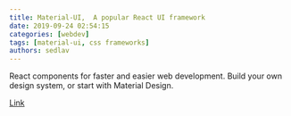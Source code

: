```yaml
---
title: Material-UI,  A popular React UI framework
date: 2019-09-24 02:54:15
categories: [webdev]
tags: [material-ui, css frameworks]
authors: sedlav
---
```


React components for faster and easier web development. Build your own design system, or start with Material Design.

[Link](https://material-ui.com/)
